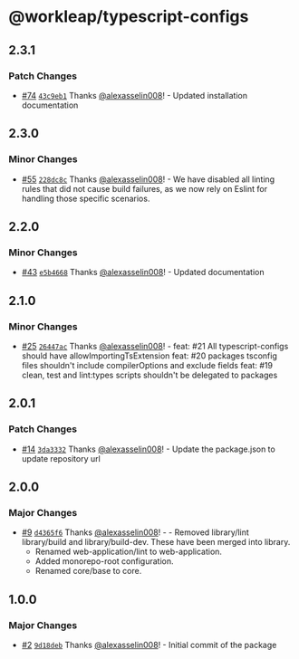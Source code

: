 # @workleap/typescript-configs

## 2.3.1

### Patch Changes

- [#74](https://github.com/workleap/wl-web-configs/pull/74) [`43c9eb1`](https://github.com/workleap/wl-web-configs/commit/43c9eb11e61896855666c44beb0e711c82a560a3) Thanks [@alexasselin008](https://github.com/alexasselin008)! - Updated installation documentation

## 2.3.0

### Minor Changes

- [#55](https://github.com/workleap/wl-web-configs/pull/55) [`228dc8c`](https://github.com/workleap/wl-web-configs/commit/228dc8cf3a0b3bc82e7c5380c876284583158599) Thanks [@alexasselin008](https://github.com/alexasselin008)! - We have disabled all linting rules that did not cause build failures, as we now rely on Eslint for handling those specific scenarios.

## 2.2.0

### Minor Changes

- [#43](https://github.com/workleap/wl-web-configs/pull/43) [`e5b4668`](https://github.com/workleap/wl-web-configs/commit/e5b4668bcdb2f81b7f8cd6cd462505b09740c74e) Thanks [@alexasselin008](https://github.com/alexasselin008)! - Updated documentation

## 2.1.0

### Minor Changes

- [#25](https://github.com/workleap/wl-web-configs/pull/25) [`26447ac`](https://github.com/workleap/wl-web-configs/commit/26447acc2cb2dca69667e171ab37bca330ecfde5) Thanks [@alexasselin008](https://github.com/alexasselin008)! - feat: #21 All typescript-configs should have allowImportingTsExtension
  feat: #20 packages tsconfig files shouldn't include compilerOptions and exclude fields
  feat: #19 clean, test and lint:types scripts shouldn't be delegated to packages

## 2.0.1

### Patch Changes

- [#14](https://github.com/workleap/wl-web-configs/pull/14) [`3da3332`](https://github.com/workleap/wl-web-configs/commit/3da33327fd24874b9f26568f54d4dad0941753c2) Thanks [@alexasselin008](https://github.com/alexasselin008)! - Update the package.json to update repository url

## 2.0.0

### Major Changes

- [#9](https://github.com/workleap/wl-web-configs/pull/9) [`d4365f6`](https://github.com/workleap/wl-web-configs/commit/d4365f63033989ac4d7358186c188175d5ef60e9) Thanks [@alexasselin008](https://github.com/alexasselin008)! - - Removed library/lint library/build and library/build-dev. These have been merged into library.
  - Renamed web-application/lint to web-application.
  - Added monorepo-root configuration.
  - Renamed core/base to core.

## 1.0.0

### Major Changes

- [#2](https://github.com/workleap/wl-web-configs/pull/2) [`9d18deb`](https://github.com/workleap/wl-web-configs/commit/9d18debcaa1704806b04f7045789823245fd1c9b) Thanks [@alexasselin008](https://github.com/alexasselin008)! - Initial commit of the package
